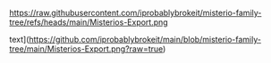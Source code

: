 https://raw.githubusercontent.com/iprobablybrokeit/misterio-family-tree/refs/heads/main/Misterios-Export.png

text](https://github.com/iprobablybrokeit/main/blob/misterio-family-tree/main/Misterios-Export.png?raw=true)
